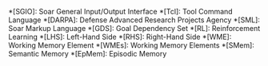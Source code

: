 <!-- markdownlint-disable-file MD041-->

*[SGIO]: Soar General Input/Output Interface
*[Tcl]: Tool Command Language
*[DARPA]: Defense Advanced Research Projects Agency
*[SML]: Soar Markup Language
*[GDS]: Goal Dependency Set
*[RL]: Reinforcement Learning
*[LHS]: Left-Hand Side
*[RHS]: Right-Hand Side
*[WME]: Working Memory Element
*[WMEs]: Working Memory Elements
*[SMem]: Semantic Memory
*[EpMem]: Episodic Memory

